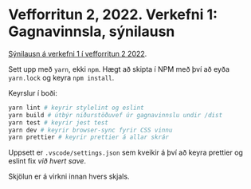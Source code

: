 # Vefforritun 2, 2022. Verkefni 1: Gagnavinnsla, sýnilausn

[Sýnilausn á verkefni 1 í vefforritun 2 2022](https://github.com/vefforritun/vef2-2022-v1).

Sett upp með `yarn`, ekki `npm`. Hægt að skipta í NPM með því að eyða `yarn.lock` og keyra `npm install`.

Keyrslur í boði:

```bash
yarn lint # keyrir stylelint og eslint
yarn build # útbýr niðurstöðuvef úr gagnavinnslu undir /dist
yarn test # keyrir jest test
yarn dev # keyrir browser-sync fyrir CSS vinnu
yarn prettier # keyrir prettier á allar skrár
```

Uppsett er `.vscode/settings.json` sem kveikir á því að keyra prettier og eslint fix _við hvert save_.

Skjölun er á virkni innan hvers skjals.
